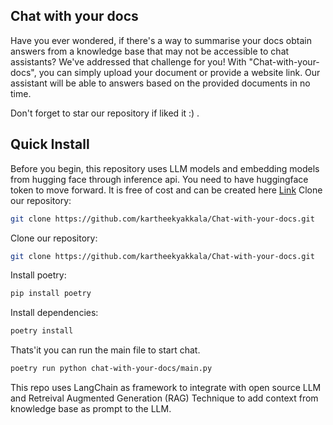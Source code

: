 ## Chat with your docs

Have you ever wondered, if there's a way to summarise your docs obtain answers from a knowledge base that may not be accessible to chat assistants? We've addressed that challenge for you! With "Chat-with-your-docs", you can simply upload your document or provide a website link. Our assistant will be able to answers based on the provided documents in no time. 

Don't forget to star our repository if liked it :) .

## Quick Install

Before you begin, this repository uses LLM models and embedding models from hugging face through inference api. You need to have huggingface token to move forward. It is free of cost and can be created here [Link](https://huggingface.co/settings/tokens)
Clone our repository:
```bash
git clone https://github.com/kartheekyakkala/Chat-with-your-docs.git
```

Clone our repository:
```bash
git clone https://github.com/kartheekyakkala/Chat-with-your-docs.git
```

Install poetry:
```bash
pip install poetry
```

Install dependencies:
```bash
poetry install
```
Thats'it you can run the main file to start chat.
```bash
poetry run python chat-with-your-docs/main.py
```

This repo uses LangChain as framework to integrate with open source LLM and Retreival Augmented Generation (RAG) Technique to add context from knowledge base as prompt to the LLM.


